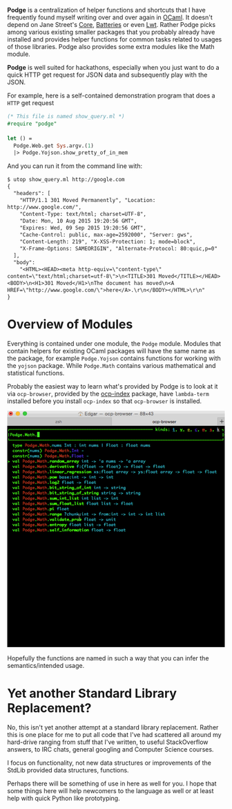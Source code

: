 **Podge** is a centralization of helper functions and shortcuts that I
have frequently found myself writing over and over again in [OCaml](http://www.ocaml.org). It
doesn't depend on Jane Street's [Core](https://github.com/janestreet/core), [Batteries](https://github.com/ocaml-batteries-team/batteries-included) or even [Lwt](http://ocsigen.org/lwt/). Rather
Podge picks among various existing smaller packages that you probably
already have installed and provides helper functions for common tasks
related to usages of those libraries. Podge also provides some extra
modules like the Math module.

**Podge** is well suited for hackathons, especially when you just want
to do a quick HTTP get request for JSON data and subsequently play
with the JSON.

For example, here is a self-contained demonstration program that does
a `HTTP` get request

```ocaml
(* This file is named show_query.ml *)
#require "podge"

let () =
  Podge.Web.get Sys.argv.(1)
  |> Podge.Yojson.show_pretty_of_in_mem
```

And you can run it from the command line with: 
```shell
$ utop show_query.ml http://google.com
{
  "headers": [
    "HTTP/1.1 301 Moved Permanently", "Location: http://www.google.com/",
    "Content-Type: text/html; charset=UTF-8",
    "Date: Mon, 10 Aug 2015 19:20:56 GMT",
    "Expires: Wed, 09 Sep 2015 19:20:56 GMT",
    "Cache-Control: public, max-age=2592000", "Server: gws",
    "Content-Length: 219", "X-XSS-Protection: 1; mode=block",
    "X-Frame-Options: SAMEORIGIN", "Alternate-Protocol: 80:quic,p=0"
  ],
  "body":
    "<HTML><HEAD><meta http-equiv=\"content-type\" content=\"text/html;charset=utf-8\">\n<TITLE>301 Moved</TITLE></HEAD><BODY>\n<H1>301 Moved</H1>\nThe document has moved\n<A HREF=\"http://www.google.com/\">here</A>.\r\n</BODY></HTML>\r\n"
}
```

# Overview of Modules

Everything is contained under one module, the `Podge` module. Modules
that contain helpers for existing OCaml packages will have the same
name as the package, for example `Podge.Yojson` contains functions for
working with the `yojson` package. While `Podge.Math` contains various
mathematical and statistical functions.

Probably the easiest way to learn what's provided by Podge is to look
at it via `ocp-browser`, provided by the [ocp-index](https://github.com/OCamlPro/ocp-index) package, have
`lambda-term` installed before you install `ocp-index` so that
`ocp-browser` is installed.

![img](./podge_listing.gif)


Hopefully the functions are named in such a way that you can infer the
semantics/intended usage.

# Yet another Standard Library Replacement?

No, this isn't yet another attempt at a standard library
replacement. Rather this is one place for me to put all code that I've
had scattered all around my hard-drive ranging from stuff that I've
written, to useful StackOverflow answers, to IRC chats, general
googling and Computer Science courses.

I focus on functionality, not new data structures or improvements of the
StdLib provided data structures, functions.

Perhaps there will be something of use in here as well for you. I
hope that some things here will help newcomers to the language as
well or at least help with quick Python like prototyping.